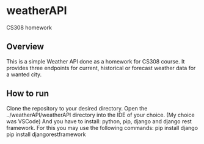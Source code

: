 # weatherAPI
CS308 homework

## Overview

This is a simple Weather API done as a homework for CS308 course. It provides three endpoints for current, historical or forecast weather data for a wanted city.

## How to run 

Clone the repository to your desired directory. 
Open the ../weatherAPI/weatherAPI directory into the IDE of your choice. (My choice was VSCode)
And you have to install: python, pip, django and django rest framework. 
For this you may use the following commands:
pip install django
pip install djangorestframework
